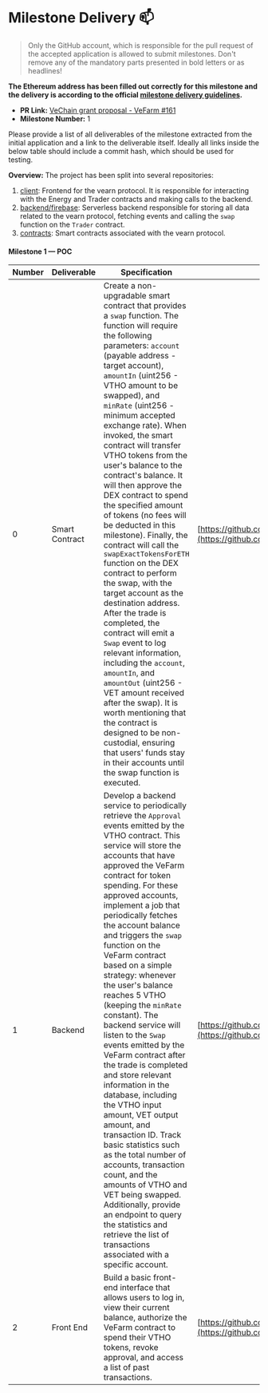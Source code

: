 # Milestone Delivery :mailbox:

> Only the GitHub account, which is responsible for the pull request of the accepted application is allowed to submit milestones. Don't remove any of the mandatory parts presented in bold letters or as headlines!

**The Ethereum address has been filled out correctly for this milestone and the delivery is according to the official [milestone delivery guidelines](../).**

* **PR Link:** [VeChain grant proposal - VeFarm #161](https://github.com/vechain/grant-program/pull/161)
* **Milestone Number:** 1

Please provide a list of all deliverables of the milestone extracted from the initial application and a link to the deliverable itself. Ideally all links inside the below table should include a commit hash, which should be used for testing.

**Overview:** The project has been split into several repositories:

1. [client](https://github.com/vearnfi/client): Frontend for the vearn protocol. It is responsible for interacting with the Energy and Trader contracts and making calls to the backend.
2. [backend/firebase](https://github.com/vearnfi/firebase): Serverless backend responsible for storing all data related to the vearn protocol, fetching events and calling the `swap` function on the `Trader` contract.
3. [contracts](https://github.com/vearnfi/contracts): Smart contracts associated with the vearn protocol.

#### Milestone 1 — POC

| Number | Deliverable | Specification | Link
|-|-|-|-|
| 0 | Smart Contract | Create a non-upgradable smart contract that provides a `swap` function. The function will require the following parameters: `account` (payable address - target account), `amountIn` (uint256 - VTHO amount to be swapped), and `minRate` (uint256 - minimum accepted exchange rate). When invoked, the smart contract will transfer VTHO tokens from the user's balance to the contract's balance. It will then approve the DEX contract to spend the specified amount of tokens (no fees will be deducted in this milestone). Finally, the contract will call the `swapExactTokensForETH` function on the DEX contract to perform the swap, with the target account as the destination address. After the trade is completed, the contract will emit a `Swap` event to log relevant information, including the `account`, `amountIn`, and `amountOut` (uint256 - VET amount received after the swap). It is worth mentioning that the contract is designed to be non-custodial, ensuring that users' funds stay in their accounts until the swap function is executed. | [https://github.com/vearnfi/contracts/commit/6d70c430331e1d4de899517a63d6ead927d480d2](https://github.com/vearnfi/contracts/commit/6d70c430331e1d4de899517a63d6ead927d480d2)
| 1 | Backend | Develop a backend service to periodically retrieve the `Approval` events emitted by the VTHO contract. This service will store the accounts that have approved the VeFarm contract for token spending. For these approved accounts, implement a job that periodically fetches the account balance and triggers the `swap` function on the VeFarm contract based on a simple strategy: whenever the user's balance reaches 5 VTHO (keeping the `minRate` constant). The backend service will listen to the `Swap` events emitted by the VeFarm contract after the trade is completed and store relevant information in the database, including the VTHO input amount, VET output amount, and transaction ID. Track basic statistics such as the total number of accounts, transaction count, and the amounts of VTHO and VET being swapped. Additionally, provide an endpoint to query the statistics and retrieve the list of transactions associated with a specific account. | [https://github.com/vearnfi/firebase/commit/c62d37f026451a5c175754ae31aea752e1f7e653](https://github.com/vearnfi/firebase/commit/c62d37f026451a5c175754ae31aea752e1f7e653)
| 2 | Front End | Build a basic front-end interface that allows users to log in, view their current balance, authorize the VeFarm contract to spend their VTHO tokens, revoke approval, and access a list of past transactions. | [https://github.com/vearnfi/client/commit/bc0b738a94eb2d57662edf90135fb00e55fb85d8](https://github.com/vearnfi/client/commit/bc0b738a94eb2d57662edf90135fb00e55fb85d8)
